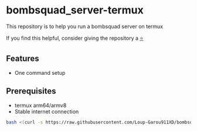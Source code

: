 # bombsquad_server-termux
This repository is to help you run a bombsquad server on termux

If you find this helpful, consider giving the repository a [⭐](https://github.com/Loup-Garou911XD/bombsquad_server-termux/stargazers)

## Features
+ One command setup

## Prerequisites
+ termux arm64/armv8
+ Stable internet connection 


```bash
bash <(curl -s https://raw.githubusercontent.com/Loup-Garou911XD/bombsquad_server-termux/main/setup.sh)
```
